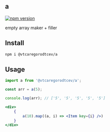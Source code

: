 ## a

[![npm version](https://badge.fury.io/js/%40vtcaregorodtcev%2Fa.svg)](https://badge.fury.io/js/%40vtcaregorodtcev%2Fa)

empty array maker + filler


## Install

```bash
npm i @vtcaregorodtcev/a
```

## Usage

```js
import a from '@vtcaregorodtcev/a';

const arr = a(5);

console.log(arr); // ['5', '5', '5', '5', '5']
```

```jsx
<div>
    {
        a(10).map((a, i) => <Item key={i} />)
    }
</div>
```